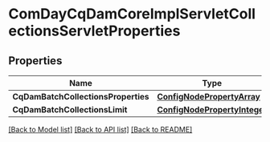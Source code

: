 # ComDayCqDamCoreImplServletCollectionsServletProperties

## Properties
Name | Type | Description | Notes
------------ | ------------- | ------------- | -------------
**CqDamBatchCollectionsProperties** | [**ConfigNodePropertyArray**](configNodePropertyArray.md) |  | [optional] 
**CqDamBatchCollectionsLimit** | [**ConfigNodePropertyInteger**](configNodePropertyInteger.md) |  | [optional] 

[[Back to Model list]](../README.md#documentation-for-models) [[Back to API list]](../README.md#documentation-for-api-endpoints) [[Back to README]](../README.md)


